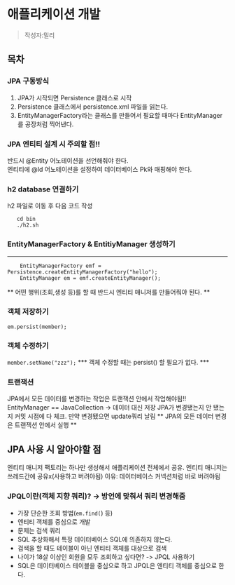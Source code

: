 # 애플리케이션 개발
> 작성자:밀리

## 목차

### JPA 구동방식
1. JPA가 시작되면 Persistence 클래스로 시작
2. Persistence 클래스에서 persistence.xml 파일을 읽는다.
3. EntityManagerFactory라는 클래스를 만들어서 필요할 때마다 EntityManager를 공장처럼 찍어낸다.

### JPA 엔티티 설계 시 주의할 점!!   
반드시 @Entity 어노테이션을 선언해줘야 한다.  
엔티티에 @Id 어노테이션을 설정하여 데이터베이스 Pk와 매핑해야 한다.   

### h2 database 연결하기   
h2 파일로 이동 후 다음 코드 작성
```
   cd bin
   ./h2.sh
```
### EntityManagerFactory & EntitiyManager 생성하기   
---
```
    EntityManagerFactory emf = Persistence.createEntityManagerFactory("hello");   
    EntityManager em = emf.createEntityManager();
```
** 어떤 행위(조회,생성 등)를 할 때 반드시 엔티티 매니저를 만들어줘야 된다. **  

### 객체 저장하기
``` em.persist(member); ```

### 객체 수정하기
``` member.setName("zzz"); ```
*** 객체 수정할 때는 persist() 할 필요가 없다. ***

### 트랜잭션
JPA에서 모든 데이터를 변경하는 작업은 트랜잭션 안에서 작업해야됨!!
EntityManager == JavaCollection → 데이터 대신 저장
JPA가 변경됐는지 안 됐는지 커밋 시점에 다 체크. 만약 변경됐으면 update쿼리 날림
** JPA의 모든 데이터 변경은 트랜잭션 안에서 실행 **

## JPA 사용 시 알아야할 점
엔티티 매니저 팩토리는 하나만 생성해서 애플리케이션 전체에서 공유.
엔티티 매니저는 쓰레드간에 공유x(사용하고 버려야됨) 이유: 데이터베이스 커넥션처럼 바로 버려야됨

### JPQL이란(객체 지향 쿼리)? → 방언에 맞춰서 쿼리 변경해줌
- 가장 단순한 조회 방법(`em.find(`) 등)
- 엔티티 객체를 중심으로 개발
- 문제는 검색 쿼리
- SQL 추상화해서 특정 데이터베이스 SQL에 의존하지 않는다.
- 검색을 할 때도 테이블이 아닌 엔티티 객체를 대상으로 검색
- 나이가 18살 이상인 회원을 모두 조회하고 싶다면? -> JPQL 사용하기
- SQL은 데이터베이스 테이블을 중심으로 하고 JPQL은 엔티티 객체를 중심으로 한다.
